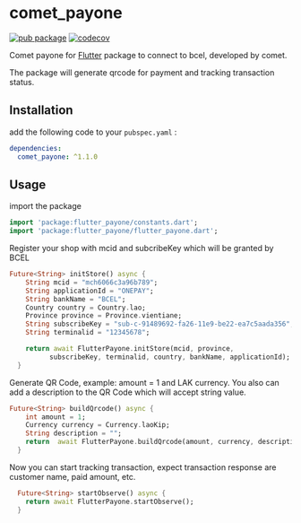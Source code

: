 # comet_payone

[![pub package](https://img.shields.io/pub/v/comet_payone.svg)](https://pub.dartlang.org/packages/comet_payone)
[![codecov](https://codecov.io/gh/cometdigitalagency/flutter_payone/branch/master/graph/badge.svg?token=OB2RZWR16Y)](https://codecov.io/gh/cometdigitalagency/flutter_payone)

Comet payone for [Flutter](https://flutter.io) package to connect to bcel, developed by comet.

The package will generate qrcode for payment and tracking transaction status.

## Installation

add the following code to your `pubspec.yaml` :

```yaml
dependencies:
  comet_payone: ^1.1.0
```

## Usage

import the package

```dart
import 'package:flutter_payone/constants.dart';
import 'package:flutter_payone/flutter_payone.dart';
```

Register your shop with mcid and subcribeKey which will be granted by BCEL

```dart
Future<String> initStore() async {
    String mcid = "mch6066c3a96b789";
    String applicationId = "ONEPAY";
    String bankName = "BCEL";
    Country country = Country.lao;
    Province province = Province.vientiane;
    String subscribeKey = "sub-c-91489692-fa26-11e9-be22-ea7c5aada356";
    String terminalid = "12345678";

    return await FlutterPayone.initStore(mcid, province,
          subscribeKey, terminalid, country, bankName, applicationId);
  }
```

Generate QR Code, example: amount = 1 and LAK currency. You also can add a description to the QR Code which will accept string value.

```dart
Future<String> buildQrcode() async {
    int amount = 1;
    Currency currency = Currency.laoKip;
    String description = "";
    return  await FlutterPayone.buildQrcode(amount, currency, description);
  }
```

Now you can start tracking transaction, expect transaction response are customer name, paid amount, etc.

```dart
  Future<String> startObserve() async {
    return await FlutterPayone.startObserve();
  }
```
